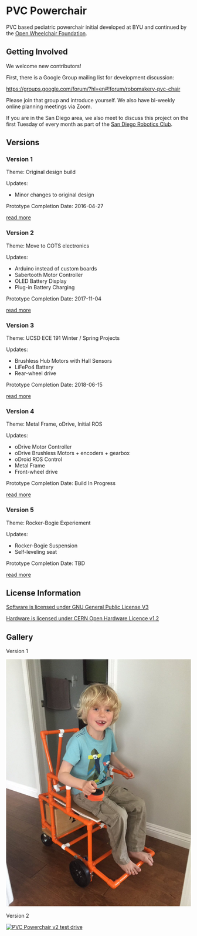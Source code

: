 # PVC Powerchair

PVC based pediatric powerchair initial developed at BYU and continued by the [Open Wheelchair Foundation](http://openwheelchair.org/).

## Getting Involved

We welcome new contributors!

First, there is a Google Group mailing list for development discussion:

https://groups.google.com/forum/?hl=en#!forum/robomakery-pvc-chair

Please join that group and introduce yourself.  We also have bi-weekly online planning meetings via Zoom.

If you are in the San Diego area, we also meet to discuss this project on the first Tuesday of every month as part of the [San Diego Robotics Club](https://www.meetup.com/roboticsclub/).

## Versions

### Version 1

Theme: Original design build

Updates:

* Minor changes to original design

Prototype Completion Date: 2016-04-27

[read more](docs/v1)

### Version 2

Theme: Move to COTS electronics

Updates:

* Arduino instead of custom boards
* Sabertooth Motor Controller
* OLED Battery Display
* Plug-in Battery Charging

Prototype Completion Date: 2017-11-04

[read more](docs/v2)

### Version 3

Theme: UCSD ECE 191 Winter / Spring Projects

Updates:

* Brushless Hub Motors with Hall Sensors
* LiFePo4 Battery
* Rear-wheel drive

Prototype Completion Date: 2018-06-15

[read more](docs/v3)

### Version 4

Theme: Metal Frame, oDrive, Initial ROS

Updates:

* oDrive Motor Controller
* oDrive Brushless Motors + encoders + gearbox
* oDroid ROS Control
* Metal Frame
* Front-wheel drive

Prototype Completion Date: Build In Progress

[read more](docs/v4)

### Version 5

Theme: Rocker-Bogie Experiement

Updates:

* Rocker-Bogie Suspension
* Self-leveling seat

Prototype Completion Date: TBD

[read more](docs/v5)

## License Information

[Software is licensed under GNU General Public License V3](software/LICENSE)

[Hardware is licensed under CERN Open Hardware Licence v1.2](hardware/LICENSE)

## Gallery

Version 1

![PVC Powerchair v1 with tester](docs/v1/images/pvc-chair-v1.jpg)

Version 2

[![PVC Powerchair v2 test drive](https://img.youtube.com/vi/sLA0mYiXbEk/0.jpg)](https://www.youtube.com/watch?v=sLA0mYiXbEk)
